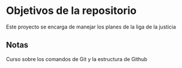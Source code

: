 # Objetivos de la repositorio

Este proyecto se encarga de manejar los planes de la liga de la justicia


## Notas
Curso sobre los comandos de Git y la estructura de Github



